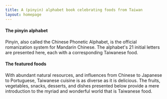 ```yaml
---
title: A (pinyin) alphabet book celebrating foods from Taiwan
layout: homepage
---
```


#### The pinyin alphabet

Pinyin, also called the Chinese Phonetic Alphabet, is the official romanization system for Mandarin Chinese. The alphabet's 21 initial letters are presented here, each with a corresponding Taiwanese food.

#### The featured foods

With abundant natural resources, and influences from Chinese to Japanese to Portuguese, Taiwanese cuisine is as diverse as it is delicious. The fruits, vegetables, snacks, desserts, and dishes presented below provide a mere introduction to the myriad and wonderful world that is Taiwanese food.
